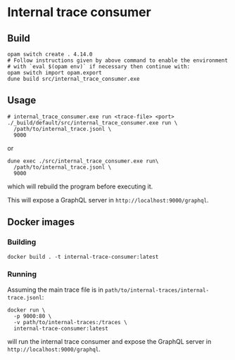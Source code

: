 # Internal trace consumer

## Build

```
opam switch create . 4.14.0
# Follow instructions given by above command to enable the environment
# with `eval $(opam env)` if necessary then continue with:
opam switch import opam.export
dune build src/internal_trace_consumer.exe
```

## Usage

```
# internal_trace_consumer.exe run <trace-file> <port>
./_build/default/src/internal_trace_consumer.exe run \
  /path/to/internal_trace.jsonl \
  9000
```

or

```
dune exec ./src/internal_trace_consumer.exe run\
  /path/to/internal_trace.jsonl \
  9000
```

which will rebuild the program before executing it.

This will expose a GraphQL server in `http://localhost:9000/graphql`.

## Docker images

### Building

```
docker build . -t internal-trace-consumer:latest
```

### Running

Assuming the main trace file is in `path/to/internal-traces/internal-trace.jsonl`:

```
docker run \
  -p 9000:80 \
  -v path/to/internal-traces:/traces \
  internal-trace-consumer:latest
```

will run the internal trace consumer and expose the GraphQL server in `http://localhost:9000/graphql`.
